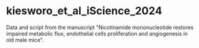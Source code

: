 # kiesworo_et_al_iScience_2024
Data and script from the manuscript "Nicotinamide mononucleotide restores impaired metabolic flux, endothelial cells proliferation and angiogenesis in old male mice".
